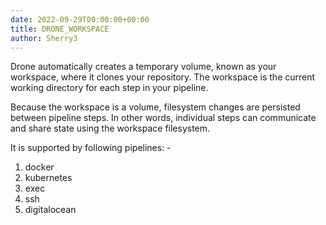 ```yaml
---
date: 2022-09-29T00:00:00+00:00
title: DRONE_WORKSPACE
author: Sherry3
---
```


Drone automatically creates a temporary volume, known as your workspace, where it clones your repository. The workspace is the current working directory for each step in your pipeline.

Because the workspace is a volume, filesystem changes are persisted between pipeline steps. In other words, individual steps can communicate and share state using the workspace filesystem.

It is supported by following pipelines: -
1. docker
2. kubernetes
3. exec
4. ssh
5. digitalocean
